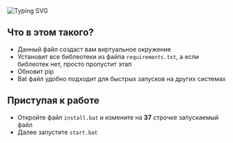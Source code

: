 ![Typing SVG](https://readme-typing-svg.herokuapp.com?color=%2336BCF7&lines=Python+file+launch+system)

## Что в этом такого?

+ Данный файл создаст вам виртуальное окружение
+ Установит все библеотеки из файла ``requirements.txt``, а если библеотек нет, просто пропустит этап
+ Обновит pip
+ Bat файл удобно подходит для быстрых запусков на других системах

## Приступая к работе

+ Откройте файл ``install.bat`` и измените на **37** строчке запускаемый файл
+ Далее запустите ``start.bat``